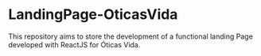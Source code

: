 # LandingPage-OticasVida
This repository aims to store the development of a functional landing Page developed with ReactJS for Óticas Vida.
